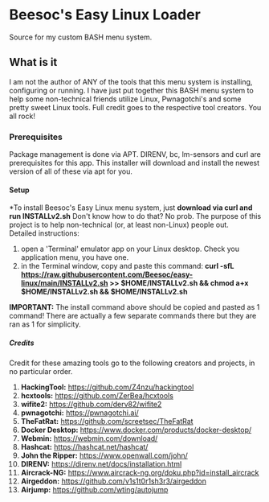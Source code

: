 # Beesoc's Easy Linux Loader
Source for my custom BASH menu system.  

## What is it
I am not the author of ANY of the tools that this menu system is installing, configuring or running. I have just put together this BASH menu system to help some non-technical friends utilize Linux, Pwnagotchi's and some pretty sweet Linux tools.  Full credit goes to the respective tool creators.  You all rock!
### Prerequisites
Package management is done via APT. DIRENV, bc, lm-sensors and curl are prerequisites for this app. This installer will download and install the newest version of all of these via apt for you. 

#### Setup
*To install Beesoc's Easy Linux menu system, just **download via curl and run INSTALLv2.sh**
Don't know how to do that?  No prob. The purpose of this project is to help non-technical (or, at least non-Linux) people out.  
Detailed instructions: 
1. open a 'Terminal' emulator app on your Linux desktop. Check you application menu, you have one.
2. in the Terminal window, copy and paste this command: **curl -sfL https://raw.githubusercontent.com/Beesoc/easy-linux/main/INSTALLv2.sh >> $HOME/INSTALLv2.sh && chmod a+x $HOME/INSTALLv2.sh && $HOME/INSTALLv2.sh**
 
**IMPORTANT:**  The install command above should be copied and pasted as 1 command!  There are actually a few separate commands there but they are ran as 1 for simplicity.

##### Credits
Credit for these amazing tools go to the following creators and projects, in no particular order.
1. **HackingTool:** https://github.com/Z4nzu/hackingtool
2. **hcxtools:** https://github.com/ZerBea/hcxtools
3. **wifite2:** https://github.com/derv82/wifite2
4. **pwnagotchi:** https://pwnagotchi.ai/
5. **TheFatRat:** https://github.com/screetsec/TheFatRat
6. **Docker Desktop:** https://www.docker.com/products/docker-desktop/
7. **Webmin:** https://webmin.com/download/
8. **Hashcat:** https://hashcat.net/hashcat/
9. **John the Ripper:** https://www.openwall.com/john/
10. **DIRENV:** https://direnv.net/docs/installation.html
11. **Aircrack-NG:** https://www.aircrack-ng.org/doku.php?id=install_aircrack
12. **Airgeddon:** https://github.com/v1s1t0r1sh3r3/airgeddon
13. **Airjump:** https://github.com/wting/autojump

